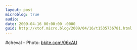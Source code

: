 ```yaml
---
layout: post
microblog: true
audio: 
date: 2009-04-16 00:00:00 -0000
guid: http://xtof.micro.blog/2009/04/16/t1535736781.html
---
```

#cheval - Photo: [bkite.com/06xAU](http://bkite.com/06xAU)

